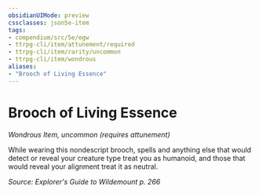 ```yaml
---
obsidianUIMode: preview
cssclasses: json5e-item
tags:
- compendium/src/5e/egw
- ttrpg-cli/item/attunement/required
- ttrpg-cli/item/rarity/uncommon
- ttrpg-cli/item/wondrous
aliases: 
- "Brooch of Living Essence"
---
```

# Brooch of Living Essence
*Wondrous Item, uncommon (requires attunement)*  


While wearing this nondescript brooch, spells and anything else that would detect or reveal your creature type treat you as humanoid, and those that would reveal your alignment treat it as neutral.

*Source: Explorer's Guide to Wildemount p. 266*